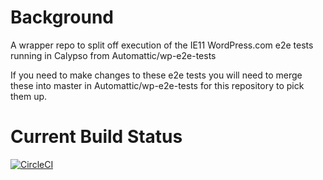 # Background

A wrapper repo to split off execution of the IE11 WordPress.com e2e tests running in Calypso from Automattic/wp-e2e-tests

If you need to make changes to these e2e tests you will need to merge these into master in Automattic/wp-e2e-tests for this repository to pick them up.

# Current Build Status

[![CircleCI](https://circleci.com/gh/Automattic/wp-e2e-tests-ie11/tree/master.svg?style=svg)](https://circleci.com/gh/Automattic/wp-e2e-tests-ie11/tree/master)
